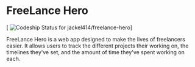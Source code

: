 # FreeLance Hero

[ ![Codeship Status for jackel414/freelance-hero](https://codeship.com/projects/1fc8d3e0-7a08-0134-d7ce-7e22a4d50341/status?branch=master)]

FreeLance Hero is a web app designed to make the lives of freelancers easier. It allows users to track the different projects their working on, the timelines they've set, and the amount of time they've spent working on each.
